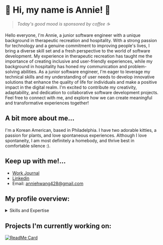 # 🌱 Hi, my name is Annie! 🌱
> *Today's good mood is sponsored by coffee ☕️*

Hello everyone, I'm Annie, a junior software engineer with a unique background in therapeutic recreation and hospitality. With a strong passion for technology and a genuine commitment to improving people's lives, I bring a diverse skill set and a fresh perspective to the world of software development. My experience in therapeutic recreation has taught me the importance of creating inclusive and user-friendly experiences, while my background in hospitality has honed my communication and problem-solving abilities. As a junior software engineer, I'm eager to leverage my technical skills and my understanding of user needs to develop innovative solutions that enhance the quality of life for individuals and make a positive impact in the digital realm. I'm excited to contribute my creativity, adaptability, and dedication to collaborative software development projects. Feel free to connect with me, and explore how we can create meaningful and transformative experiences together!


A bit more about me...
---
I'm a Korean American, based in Philadelphia. I have two adorable kitties, a passion for plants, and love spontaneous experiences. Although I love spontaneity, I am most definitely a homebody, and thrive best in comfortable silence :).


Keep up with me!...
---
- [Work Journal](https://gist.github.com/anniejhwang/c44b9fac57481e8843b8dcbd366b6e8d)
- [Linkedin](http://www.linkedin.com/in/anniejhwang)
- Email: anniehwang428@gmail.com

## My profile overview: 

<details>
<summary>Skills and Expertise</summary>
<br>
1.   Languages
     - Ruby
     - Javascript
     - HTML
     - CSS
     - SQL
  <br>
2.   Frameworks
     - Ruby on Rails
     - React.js
     - Bootstrap
  <br>
3.   Databases/Libraries/Tools
     - Postgres
     - APIs
     - Node/npm
     - Git
     - GitHub
</details>

## Projects I'm currently working on: 

[![ReadMe Card](https://github-readme-stats.vercel.app/api/pin/?username=anniejhwang&repo=flashcard-app)](https://github.com/anniejhwang/flashcard-app)
